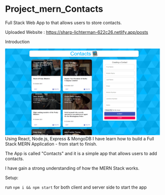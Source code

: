 # Project_mern_Contacts
Full Stack Web App to  that allows users to store contacts. 

Uploaded Website : https://sharp-lichterman-622c26.netlify.app/posts

Introduction

![alt text](https://github.com/N-D-P/project_mern_Contacts/blob/main/sample.png?raw=true)
Using React, Node.js, Express & MongoDB I have learn how to build a Full Stack MERN Application - from start to finish. 

The App is called "Contacts" and it is a simple app that allows users to add contacts.

I have gain a strong understanding of how the MERN Stack works.

Setup:

run ```npm i && npm start``` for both client and server side to start the app
